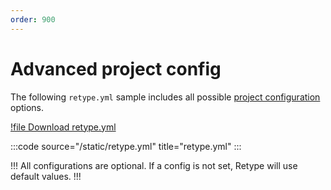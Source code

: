 ```yaml
---
order: 900
---
```

# Advanced project config

The following `retype.yml` sample includes all possible [project configuration](/configuration/project.md) options.

[!file Download retype.yml](/static/retype.yml)

:::code source="/static/retype.yml" title="retype.yml" :::

!!!
All configurations are optional. If a config is not set, Retype will use default values.
!!!